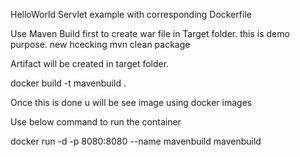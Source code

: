 HelloWorld Servlet example with corresponding Dockerfile

Use Maven Build first to create war file in Target folder. this is demo purpose. new hcecking
mvn clean package

Artifact will be created in target folder.

docker build -t mavenbuild .

Once this is done u will be see image using docker images

Use below command to run the container

docker run -d -p 8080:8080 --name mavenbuild mavenbuild
